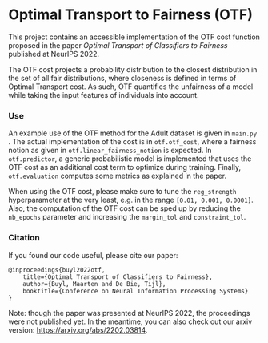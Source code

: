 # Optimal Transport to Fairness (OTF)

This project contains an accessible implementation of the OTF cost function proposed in the paper *Optimal Transport of Classifiers to Fairness* published at NeurIPS 2022. 

The OTF cost projects a probability distribution to the closest distribution in the set of all fair distributions, where closeness is defined in terms of Optimal Transport cost. As such, OTF quantifies the unfairness of a model while taking the input features of individuals into account.


### Use

An example use of the OTF method for the Adult dataset is given in `main.py` . The actual implementation of the cost is in `otf.otf_cost`, where a fairness notion as given in `otf.linear_fairness_notion` is expected. In `otf.predictor`, a generic probabilistic model is implemented that uses the OTF cost as an additional cost term to optimize during training. Finally, `otf.evaluation` computes some metrics as explained in the paper.

When using the OTF cost, please make sure to tune the `reg_strength` hyperparameter at the very least, e.g. in the range `[0.01, 0.001, 0.0001]`. Also, the computation of the OTF cost can be sped up by reducing the `nb_epochs` parameter and increasing the `margin_tol` and `constraint_tol`. 


### Citation

If you found our code useful, please cite our paper:


    @inproceedings{buyl2022otf,
        title={Optimal Transport of Classifiers to Fairness},
        author={Buyl, Maarten and De Bie, Tijl},
        booktitle={Conference on Neural Information Processing Systems}
    }

Note: though the paper was presented at NeurIPS 2022, the proceedings were not published yet. In the meantime, you can also check out our arxiv version: https://arxiv.org/abs/2202.03814. 
